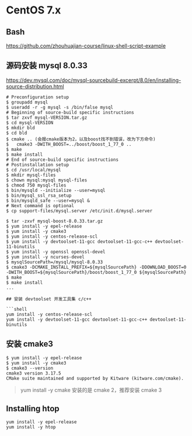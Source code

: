 # CentOS 7.x

## Bash

https://github.com/zhouhuajian-course/linux-shell-script-example

## 源码安装 mysql 8.0.33

https://dev.mysql.com/doc/mysql-sourcebuild-excerpt/8.0/en/installing-source-distribution.html

```shell
# Preconfiguration setup
$ groupadd mysql
$ useradd -r -g mysql -s /bin/false mysql
# Beginning of source-build specific instructions
$ tar zxvf mysql-VERSION.tar.gz
$ cd mysql-VERSION
$ mkdir bld
$ cd bld
$ cmake .. (会报cmake版本为2，以及boost找不到错误，改为下方命令)
$   cmake3 -DWITH_BOOST=../boost/boost_1_77_0 ..
$ make
$ make install
# End of source-build specific instructions
# Postinstallation setup
$ cd /usr/local/mysql
$ mkdir mysql-files
$ chown mysql:mysql mysql-files
$ chmod 750 mysql-files
$ bin/mysqld --initialize --user=mysql
$ bin/mysql_ssl_rsa_setup
$ bin/mysqld_safe --user=mysql &
# Next command is optional
$ cp support-files/mysql.server /etc/init.d/mysql.server
```

```shell
$ tar -zxvf mysql-boost-8.0.33.tar.gz
$ yum install -y epel-release
$ yum install -y cmake3
$ yum install -y centos-release-scl
$ yum install -y devtoolset-11-gcc devtoolset-11-gcc-c++ devtoolset-11-binutils
$ yum install -y openssl openssl-devel  
$ yum install -y ncurses-devel  
$ mysqlSourcePath=/mysql/mysql-8.0.33
$ cmake3 -DCMAKE_INSTALL_PREFIX=${mysqlSourcePath} -DDOWNLOAD_BOOST=0 -DWITH_BOOST=${mysqlSourcePath}/boost/boost_1_77_0 ${mysqlSourcePath}
$ make
$ make install
...

## 安装 devtoolset 开发工具集 c/c++

```shell
yum install -y centos-release-scl
yum install -y devtoolset-11-gcc devtoolset-11-gcc-c++ devtoolset-11-binutils
```

## 安装 cmake3

```shell
$ yum install -y epel-release
$ yum install -y cmake3
$ cmake3 --version
cmake3 version 3.17.5
CMake suite maintained and supported by Kitware (kitware.com/cmake).
```

> yum install -y cmake 安装的是 cmake 2，推荐安装 cmake 3

## Installing htop

```shell
yum install -y epel-release 
yum install -y htop
```
